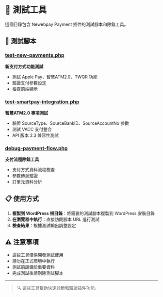 # 🧪 測試工具

這個目錄包含 Newebpay Payment 插件的測試腳本和除錯工具。

## 🔧 測試腳本

### [test-new-payments.php](./test-new-payments.php)
**新支付方式功能測試**
- 測試 Apple Pay、智慧ATM2.0、TWQR 功能
- 驗證支付參數設定
- 檢查前端顯示

### [test-smartpay-integration.php](./test-smartpay-integration.php)
**智慧ATM2.0 專項測試**
- 驗證 SourceType、SourceBankID、SourceAccountNo 參數
- 測試 VACC 支付整合
- API 版本 2.3 兼容性測試

### [debug-payment-flow.php](./debug-payment-flow.php)
**支付流程除錯工具**
- 支付方式資料流程檢查
- 參數傳遞驗證
- 訂單元資料分析

## 📋 使用方式

1. **複製到 WordPress 根目錄**：將需要的測試腳本複製到 WordPress 安裝目錄
2. **在瀏覽器中執行**：直接訪問腳本 URL 進行測試
3. **檢查結果**：根據測試輸出調整設定

## ⚠️ 注意事項

- 這些工具僅供開發測試使用
- 請勿在正式環境中執行
- 測試前請備份重要資料
- 完成測試後請刪除測試腳本

---
> 🔍 這些工具幫助快速診斷和驗證插件功能。
